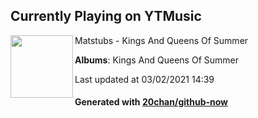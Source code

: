 ## Currently Playing on YTMusic

[<img align="left" width="100" src="https://lh3.googleusercontent.com/XudTfdoCdSQN53AEVO6JInpjWyhKCffP8UuxxpSHxfJZsx3BUpCHNuW_nHgtmJf__WikdatA_DqxRHto">](https://music.youtube.com/watch?v=YLJF6_km2Cc)

Matstubs - Kings And Queens Of Summer

**Albums**: Kings And Queens Of Summer

Last updated at 03/02/2021 14:39

#### Generated with [20chan/github-now](https://github.com/20chan/github-now)


<!--
**20chan/20chan** is a ✨ _special_ ✨ repository because its `README.md` (this file) appears on your GitHub profile.

Here are some ideas to get you started:

- 🔭 I’m currently working on ...
- 🌱 I’m currently learning ...
- 👯 I’m looking to collaborate on ...
- 🤔 I’m looking for help with ...
- 💬 Ask me about ...
- 📫 How to reach me: ...
- 😄 Pronouns: ...
- ⚡ Fun fact: ...
-->
